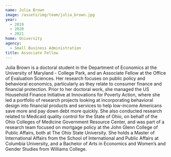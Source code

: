 ```yaml
---
name: Julia Brown
image: /assets/img/team/julia_brown.jpg
year:
  - 2019
  - 2020
  - 2021
home: University
agency:
  - Small Business Administration
title: Associate Fellow
---
```


Julia Brown is a doctoral student in the Department of Economics at the University of Maryland - College Park, and an Associate Fellow at the Office of Evaluation Sciences. Her research focuses on public policy and behavioral economics, particularly as they relate to consumer finance and financial protection. Prior to her doctoral work, she managed the US Household Finance Initiative at Innovations for Poverty Action, where she led a portfolio of research projects looking at incorporating behavioral design into financial products and services to help low-income Americans save more and pay down debt more quickly. She also conducted research related to Medicaid quality control for the State of Ohio, on behalf of the Ohio Colleges of Medicine Government Resource Center, and was part of a research team focused on mortgage policy at the John Glenn College of Public Affairs, both at The Ohio State University. She holds a Master of International Affairs from the School of International and Public Affairs at Columbia University, and a Bachelor of Arts in Economics and Women’s and Gender Studies from Williams College.
